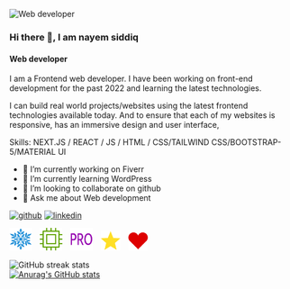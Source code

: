 

![Web developer ](https://media.licdn.com/dms/image/v2/D4E16AQE7QL8SfUa4RQ/profile-displaybackgroundimage-shrink_350_1400/B4EZbxSu99HkAY-/0/1747804950835?e=1755734400&v=beta&t=HTLdeptjJ8uFmChq1wGfvyDWjV1s8xpPmJEpUhPR7JE)

### Hi there 👋, I am nayem siddiq
#### Web developer 



I am a Frontend web developer.  I have been working on front-end development for the past 2022 and learning the latest technologies.

I can build real world projects/websites using the latest frontend technologies available today. And to ensure that each of my websites is responsive, has an immersive design and user interface,

Skills: NEXT.JS / REACT / JS / HTML / CSS/TAILWIND CSS/BOOTSTRAP-5/MATERIAL UI

- 🔭 I’m currently working on Fiverr 
- 🌱 I’m currently learning WordPress 
- 👯 I’m looking to collaborate on github 
- 💬 Ask me about Web development 

[<img src='https://cdn.jsdelivr.net/npm/simple-icons@3.0.1/icons/github.svg' alt='github' height='40'>](https://github.com/https://github.com/nayemsiddiq90)  [<img src='https://cdn.jsdelivr.net/npm/simple-icons@3.0.1/icons/linkedin.svg' alt='linkedin' height='40'>](https://www.linkedin.com/in/https://www.linkedin.com/in/nayem-siddiq-235601366//)
  

<a href='https://archiveprogram.github.com/'><img src='https://raw.githubusercontent.com/acervenky/animated-github-badges/master/assets/acbadge.gif' width='40' height='40'></a> <a href='https://docs.github.com/en/developers'><img src='https://raw.githubusercontent.com/acervenky/animated-github-badges/master/assets/devbadge.gif' width='40' height='40'></a> <a href='https://github.com/pricing'><img src='https://raw.githubusercontent.com/acervenky/animated-github-badges/master/assets/pro.gif' width='40' height='40'></a> <a href='https://stars.github.com/'><img src='https://raw.githubusercontent.com/acervenky/animated-github-badges/master/assets/starbadge.gif' width='35' height='35'></a> <a href='https://docs.github.com/en/github/supporting-the-open-source-community-with-github-sponsors'><img src='https://raw.githubusercontent.com/acervenky/animated-github-badges/master/assets/sponsorbadge.gif' width='35' height='35'></a> 

![GitHub streak stats](https://streak-stats.demolab.com/?user=https://github.com/nayemsiddiq90)  
[![Anurag's GitHub stats](https://github-readme-stats.vercel.app/api?username=nayemsiddiq90)](https://github.com/nayemsiddiq90/github-readme-stats)
